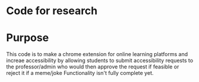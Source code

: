 # Code for research

# Purpose 
This code is to make a chrome extension for online learning platforms and increae accessibility by allowing students to submit accessibility 
requests to the professor/admin who would then approve the request if feasible or reject it if a meme/joke Functionality isn't fully complete yet. 
